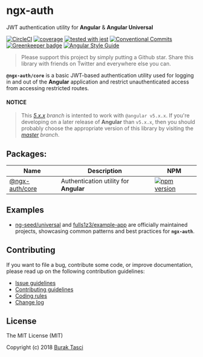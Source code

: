 # ngx-auth
JWT authentication utility for **Angular** & **Angular Universal**

[![CircleCI](https://circleci.com/gh/fulls1z3/ngx-auth.svg?style=shield)](https://circleci.com/gh/fulls1z3/ngx-auth)
[![coverage](https://codecov.io/github/fulls1z3/ngx-auth/coverage.svg?branch=master)](https://codecov.io/gh/fulls1z3/ngx-auth)
[![tested with jest](https://img.shields.io/badge/tested_with-jest-99424f.svg)](https://github.com/facebook/jest)
[![Conventional Commits](https://img.shields.io/badge/Conventional%20Commits-1.0.0-yellow.svg)](https://conventionalcommits.org)
[![Greenkeeper badge](https://badges.greenkeeper.io/fulls1z3/ngx-auth.svg)](https://greenkeeper.io/)
[![Angular Style Guide](https://mgechev.github.io/angular2-style-guide/images/badge.svg)](https://angular.io/styleguide)

> Please support this project by simply putting a Github star. Share this library with friends on Twitter and everywhere else you can.

**`@ngx-auth/core`** is a basic JWT-based authentication utility used for logging in and out of the **Angular** application
and restrict unauthenticated access from accessing restricted routes.

#### NOTICE
> This *[5.x.x] branch* is intented to work with `@angular v5.x.x`. If you're developing on a later release of **Angular**
than `v5.x.x`, then you should probably choose the appropriate version of this library by visiting the *[master] branch*.

## Packages:
Name | Description | NPM
--- | --- | ---
[@ngx-auth/core](https://github.com/fulls1z3/ngx-auth/tree/master/packages/@ngx-auth/core) | Authentication utility for **Angular** | [![npm version](https://badge.fury.io/js/%40ngx-auth%2Fcore.svg)](https://www.npmjs.com/package/@ngx-auth/core)

## Examples
- [ng-seed/universal] and [fulls1z3/example-app] are officially maintained projects, showcasing common patterns and best
practices for **`ngx-auth`**.

## Contributing
If you want to file a bug, contribute some code, or improve documentation, please read up on the following contribution guidelines:
- [Issue guidelines](CONTRIBUTING.md#submit)
- [Contributing guidelines](CONTRIBUTING.md)
- [Coding rules](CONTRIBUTING.md#rules)
- [Change log](CHANGELOG.md)

## License
The MIT License (MIT)

Copyright (c) 2018 [Burak Tasci]

[master]: https://github.com/ngx-auth/core/tree/master
[5.x.x]: https://github.com/ngx-auth/core/tree/5.x.x
[ngx-auth]: https://github.com/fulls1z3/ngx-auth
[ng-seed/universal]: https://github.com/ng-seed/universal
[fulls1z3/example-app]: https://github.com/fulls1z3/example-app
[Burak Tasci]: https://github.com/fulls1z3
